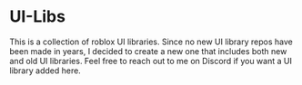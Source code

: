 # UI-Libs
This is a collection of roblox UI libraries. Since no new UI library repos have been made in years, I decided to create a new one that includes both new and old UI libraries. Feel free to reach out to me on Discord if you want a UI library added here.
